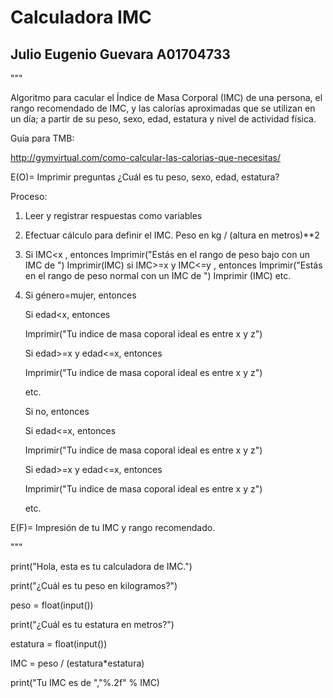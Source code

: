 # Calculadora IMC

## Julio Eugenio Guevara A01704733

"""

Algoritmo para cacular el Índice de Masa Corporal (IMC) de una persona, el rango recomendado de IMC, y  las calorías aproximadas que se utilizan en un día;  a partir de su peso, sexo, edad, estatura y nivel de actividad física.

Guía para TMB:

http://gymvirtual.com/como-calcular-las-calorias-que-necesitas/

E(O)= Imprimir preguntas ¿Cuál es tu peso, sexo, edad, estatura?

Proceso: 
1. Leer y registrar respuestas como variables
2. Efectuar cálculo para definir el IMC. Peso en kg / (altura en metros)**2
3. Si IMC<x , entonces
  Imprimir("Estás en el rango de peso bajo con un IMC de ")
  Imprimir(IMC)
  si IMC>=x y IMC<=y , entonces
  Imprimir("Estás en el rango de peso normal con un IMC de ")
  Imprimir (IMC)
  etc.
  
  
4. Si género=mujer, entonces

    Si edad<x, entonces
    
    Imprimir("Tu indice de masa coporal ideal es entre x y z")
    
    Si edad>=x y edad<=x, entonces
    
    Imprimir("Tu indice de masa coporal ideal es entre x y z")
    
    etc.
    
    
    Si no, entonces
    
    Si edad<=x, entonces
    
    Imprimir("Tu indice de masa coporal ideal es entre x y z")
    
    Si edad>=x y edad<=x, entonces
    
    Imprimir("Tu indice de masa coporal ideal es entre x y z")
    
    etc.
    
    
E(F)= Impresión de tu IMC y rango recomendado.

"""


print("Hola, esta es tu calculadora de IMC.")

print("¿Cuál es tu peso en kilogramos?")

peso = float(input())

print("¿Cuál es tu estatura en metros?")

estatura = float(input())

IMC = peso / (estatura*estatura)

print("Tu IMC es de ","%.2f" % IMC)

